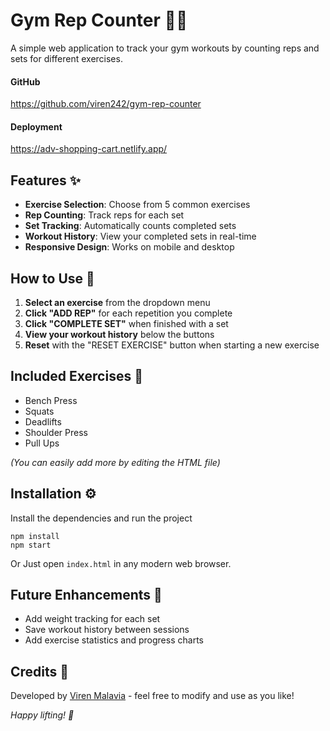 # Gym Rep Counter 🏋️‍♂️

A simple web application to track your gym workouts by counting reps and sets for different exercises.

#### GitHub
https://github.com/viren242/gym-rep-counter

#### Deployment 
https://adv-shopping-cart.netlify.app/

## Features ✨

- **Exercise Selection**: Choose from 5 common exercises
- **Rep Counting**: Track reps for each set
- **Set Tracking**: Automatically counts completed sets
- **Workout History**: View your completed sets in real-time
- **Responsive Design**: Works on mobile and desktop

## How to Use 🚀

1. **Select an exercise** from the dropdown menu
2. **Click "ADD REP"** for each repetition you complete
3. **Click "COMPLETE SET"** when finished with a set
4. **View your workout history** below the buttons
5. **Reset** with the "RESET EXERCISE" button when starting a new exercise

## Included Exercises 💪

- Bench Press
- Squats
- Deadlifts
- Shoulder Press
- Pull Ups

_(You can easily add more by editing the HTML file)_

## Installation ⚙️

Install the dependencies and run the project

```
npm install
npm start
```

Or Just open `index.html` in any modern web browser.

## Future Enhancements 🔮

- Add weight tracking for each set
- Save workout history between sessions
- Add exercise statistics and progress charts

## Credits 🙏

Developed by [Viren Malavia](https://github.com/viren242) - feel free to modify and use as you like!

_Happy lifting! 💪_

